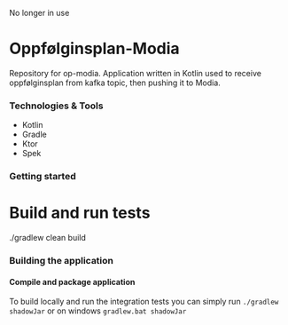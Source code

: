 No longer in use

# Oppfølginsplan-Modia

Repository for op-modia. Application written in Kotlin used to receive oppfølginsplan from kafka topic,
then pushing it to Modia.

### Technologies & Tools

* Kotlin
* Gradle
* Ktor
* Spek

### Getting started
# Build and run tests
./gradlew clean build

### Building the application
#### Compile and package application
To build locally and run the integration tests you can simply run `./gradlew shadowJar` or  on windows 
`gradlew.bat shadowJar`
